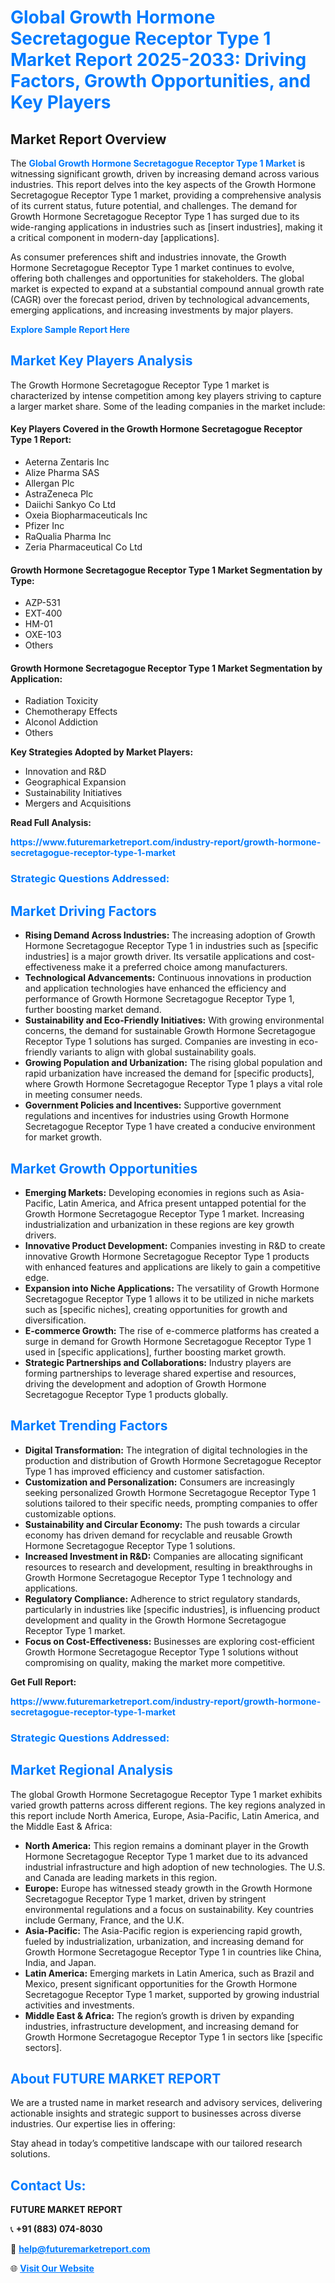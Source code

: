 <h1 style="color: #007BFF;">Global Growth Hormone Secretagogue Receptor Type 1 Market Report 2025-2033: Driving Factors, Growth Opportunities, and Key Players</h1>

<section id="overview">
<h2>Market Report Overview</h2>
<p>The <a href="https://www.futuremarketreport.com/industry-report/growth-hormone-secretagogue-receptor-type-1-market" style="color: #007BFF; text-decoration: none;"><strong>Global Growth Hormone Secretagogue Receptor Type 1 Market</strong></a> is witnessing significant growth, driven by increasing demand across various industries. This report delves into the key aspects of the Growth Hormone Secretagogue Receptor Type 1 market, providing a comprehensive analysis of its current status, future potential, and challenges. The demand for Growth Hormone Secretagogue Receptor Type 1 has surged due to its wide-ranging applications in industries such as [insert industries], making it a critical component in modern-day [applications].</p>
<p>As consumer preferences shift and industries innovate, the Growth Hormone Secretagogue Receptor Type 1 market continues to evolve, offering both challenges and opportunities for stakeholders. The global market is expected to expand at a substantial compound annual growth rate (CAGR) over the forecast period, driven by technological advancements, emerging applications, and increasing investments by major players.</p>
</section>

<section id="overview">
<p><a href="https://www.futuremarketreport.com/request-sample/reportId=54656" style="color: #007BFF; text-decoration: none;"><strong>Explore Sample Report Here</strong></a></p>
</section>

<section id="key-players">
<h2 style="color: #007BFF;">Market Key Players Analysis</h2>
<p>The Growth Hormone Secretagogue Receptor Type 1 market is characterized by intense competition among key players striving to capture a larger market share. Some of the leading companies in the market include:</p>
<h4>Key Players Covered in the Growth Hormone Secretagogue Receptor Type 1 Report:</h4>
<ul><li>Aeterna Zentaris Inc</li><li>Alize Pharma SAS</li><li>Allergan Plc</li><li>AstraZeneca Plc</li><li>Daiichi Sankyo Co Ltd</li><li>Oxeia Biopharmaceuticals Inc</li><li>Pfizer Inc</li><li>RaQualia Pharma Inc</li><li>Zeria Pharmaceutical Co Ltd</li></ul>
<h4>Growth Hormone Secretagogue Receptor Type 1 Market Segmentation by Type:</h4>
<ul><li>AZP-531</li><li>EXT-400</li><li>HM-01</li><li>OXE-103</li><li>Others</li></ul>

<h4>Growth Hormone Secretagogue Receptor Type 1 Market Segmentation by Application:</h4>
<ul><li>Radiation Toxicity</li><li>Chemotherapy Effects</li><li>Alconol Addiction</li><li>Others</li></ul>
<p><strong>Key Strategies Adopted by Market Players:</strong></p>
<ul>
<li>Innovation and R&D</li>
<li>Geographical Expansion</li>
<li>Sustainability Initiatives</li>
<li>Mergers and Acquisitions</li>
</ul>
</section>

<section>
<p><strong>Read Full Analysis: </strong></p><a href="https://www.futuremarketreport.com/industry-report/growth-hormone-secretagogue-receptor-type-1-market" style="color: #007BFF; text-decoration: none;"><strong>https://www.futuremarketreport.com/industry-report/growth-hormone-secretagogue-receptor-type-1-market</strong></a>
<h3 style="color: #007BFF;">Strategic Questions Addressed:</h3>
</section>

<section id="driving-factors">
<h2 style="color: #007BFF;">Market Driving Factors</h2>
<ul>
<li><strong>Rising Demand Across Industries:</strong> The increasing adoption of Growth Hormone Secretagogue Receptor Type 1 in industries such as [specific industries] is a major growth driver. Its versatile applications and cost-effectiveness make it a preferred choice among manufacturers.</li>
<li><strong>Technological Advancements:</strong> Continuous innovations in production and application technologies have enhanced the efficiency and performance of Growth Hormone Secretagogue Receptor Type 1, further boosting market demand.</li>
<li><strong>Sustainability and Eco-Friendly Initiatives:</strong> With growing environmental concerns, the demand for sustainable Growth Hormone Secretagogue Receptor Type 1 solutions has surged. Companies are investing in eco-friendly variants to align with global sustainability goals.</li>
<li><strong>Growing Population and Urbanization:</strong> The rising global population and rapid urbanization have increased the demand for [specific products], where Growth Hormone Secretagogue Receptor Type 1 plays a vital role in meeting consumer needs.</li>
<li><strong>Government Policies and Incentives:</strong> Supportive government regulations and incentives for industries using Growth Hormone Secretagogue Receptor Type 1 have created a conducive environment for market growth.</li>
</ul>
</section>

<section id="growth-opportunities">
<h2 style="color: #007BFF;">Market Growth Opportunities</h2>
<ul>
<li><strong>Emerging Markets:</strong> Developing economies in regions such as Asia-Pacific, Latin America, and Africa present untapped potential for the Growth Hormone Secretagogue Receptor Type 1 market. Increasing industrialization and urbanization in these regions are key growth drivers.</li>
<li><strong>Innovative Product Development:</strong> Companies investing in R&D to create innovative Growth Hormone Secretagogue Receptor Type 1 products with enhanced features and applications are likely to gain a competitive edge.</li>
<li><strong>Expansion into Niche Applications:</strong> The versatility of Growth Hormone Secretagogue Receptor Type 1 allows it to be utilized in niche markets such as [specific niches], creating opportunities for growth and diversification.</li>
<li><strong>E-commerce Growth:</strong> The rise of e-commerce platforms has created a surge in demand for Growth Hormone Secretagogue Receptor Type 1 used in [specific applications], further boosting market growth.</li>
<li><strong>Strategic Partnerships and Collaborations:</strong> Industry players are forming partnerships to leverage shared expertise and resources, driving the development and adoption of Growth Hormone Secretagogue Receptor Type 1 products globally.</li>
</ul>
</section>

<section id="trending-factors">
<h2 style="color: #007BFF;">Market Trending Factors</h2>
<ul>
<li><strong>Digital Transformation:</strong> The integration of digital technologies in the production and distribution of Growth Hormone Secretagogue Receptor Type 1 has improved efficiency and customer satisfaction.</li>
<li><strong>Customization and Personalization:</strong> Consumers are increasingly seeking personalized Growth Hormone Secretagogue Receptor Type 1 solutions tailored to their specific needs, prompting companies to offer customizable options.</li>
<li><strong>Sustainability and Circular Economy:</strong> The push towards a circular economy has driven demand for recyclable and reusable Growth Hormone Secretagogue Receptor Type 1 solutions.</li>
<li><strong>Increased Investment in R&D:</strong> Companies are allocating significant resources to research and development, resulting in breakthroughs in Growth Hormone Secretagogue Receptor Type 1 technology and applications.</li>
<li><strong>Regulatory Compliance:</strong> Adherence to strict regulatory standards, particularly in industries like [specific industries], is influencing product development and quality in the Growth Hormone Secretagogue Receptor Type 1 market.</li>
<li><strong>Focus on Cost-Effectiveness:</strong> Businesses are exploring cost-efficient Growth Hormone Secretagogue Receptor Type 1 solutions without compromising on quality, making the market more competitive.</li>
</ul>
</section>

<section>
<p><strong>Get Full Report: </strong></p><a href="https://www.futuremarketreport.com/industry-report/growth-hormone-secretagogue-receptor-type-1-market" style="color: #007BFF; text-decoration: none;"><strong>https://www.futuremarketreport.com/industry-report/growth-hormone-secretagogue-receptor-type-1-market</strong></a>
<h3 style="color: #007BFF;">Strategic Questions Addressed:</h3>
</section>


<section id="regional-analysis">
<h2 style="color: #007BFF;">Market Regional Analysis</h2>
<p>The global Growth Hormone Secretagogue Receptor Type 1 market exhibits varied growth patterns across different regions. The key regions analyzed in this report include North America, Europe, Asia-Pacific, Latin America, and the Middle East & Africa:</p>
<ul>
<li><strong>North America:</strong> This region remains a dominant player in the Growth Hormone Secretagogue Receptor Type 1 market due to its advanced industrial infrastructure and high adoption of new technologies. The U.S. and Canada are leading markets in this region.</li>
<li><strong>Europe:</strong> Europe has witnessed steady growth in the Growth Hormone Secretagogue Receptor Type 1 market, driven by stringent environmental regulations and a focus on sustainability. Key countries include Germany, France, and the U.K.</li>
<li><strong>Asia-Pacific:</strong> The Asia-Pacific region is experiencing rapid growth, fueled by industrialization, urbanization, and increasing demand for Growth Hormone Secretagogue Receptor Type 1 in countries like China, India, and Japan.</li>
<li><strong>Latin America:</strong> Emerging markets in Latin America, such as Brazil and Mexico, present significant opportunities for the Growth Hormone Secretagogue Receptor Type 1 market, supported by growing industrial activities and investments.</li>
<li><strong>Middle East & Africa:</strong> The region’s growth is driven by expanding industries, infrastructure development, and increasing demand for Growth Hormone Secretagogue Receptor Type 1 in sectors like [specific sectors].</li>
</ul>
</section>

<footer>
<h2 style="color: #007BFF;">About FUTURE MARKET REPORT</h2>
<p>We are a trusted name in market research and advisory services, delivering actionable insights and strategic support to businesses across diverse industries. Our expertise lies in offering:</p>

<p>Stay ahead in today’s competitive landscape with our tailored research solutions.</p>

<h2 style="color: #007BFF;">Contact Us:</h2>
<p><strong>FUTURE MARKET REPORT</strong></p>
<p>📞 <strong>+91 (883) 074-8030</strong></p>
<p>📧 <strong><a href="mailto:help@futuremarketreport.com" style="color: #007BFF;">help@futuremarketreport.com</a></strong></p>
<p>🌐 <strong><a href="https://www.futuremarketreport.com/" style="color: #007BFF;">Visit Our Website</a></strong></p>
</footer>